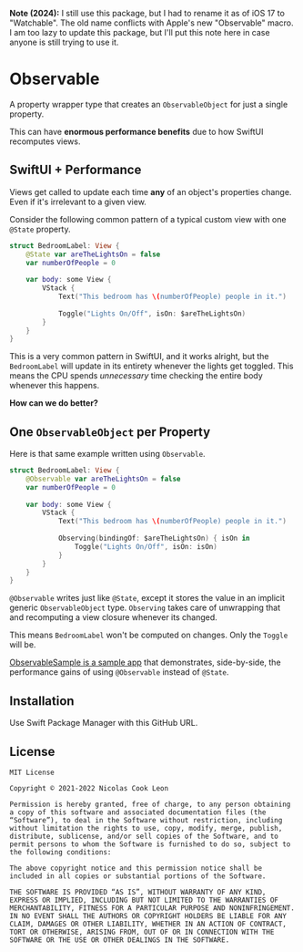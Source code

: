 **Note (2024):** I still use this package, but I had to rename it as of iOS 17 to "Watchable". The old name conflicts with Apple's new "Observable" macro. I am too lazy to update this package, but I'll put this note here in case anyone is still trying to use it.

# Observable

A property wrapper type that creates an `ObservableObject` for just a single property.

This can have **enormous performance benefits** due to how SwiftUI recomputes views.

## SwiftUI + Performance

Views get called to update each time **any** of an object's properties change. Even if it's irrelevant to a given view.

Consider the following common pattern of a typical custom view with one `@State` property.

```swift
struct BedroomLabel: View {
	@State var areTheLightsOn = false
	var numberOfPeople = 0
	
	var body: some View {
		VStack {
			Text("This bedroom has \(numberOfPeople) people in it.")
			
			Toggle("Lights On/Off", isOn: $areTheLightsOn)
		}
	}
}
```

This is a very common pattern in SwiftUI, and it works alright, but the `BedroomLabel` will update in its entirety whenever the lights get toggled. This means the CPU spends *unnecessary* time checking the entire body whenever this happens.

**How can we do better?**

## One `ObservableObject` per Property

Here is that same example written using `Observable`.

```swift
struct BedroomLabel: View {
	@Observable var areTheLightsOn = false
	var numberOfPeople = 0
	
	var body: some View {
		VStack {
			Text("This bedroom has \(numberOfPeople) people in it.")
			
			Observing(bindingOf: $areTheLightsOn) { isOn in
				Toggle("Lights On/Off", isOn: isOn)
			}
		}
	}
}
```

`@Observable` writes just like `@State`, except it stores the value in an implicit generic `ObservableObject` type. `Observing` takes care of unwrapping that and recomputing a view closure whenever its changed.

This means `BedroomLabel` won't be computed on changes. Only the `Toggle` will be.

[ObservableSample is a sample app](https://github.com/cookednick/ObservableSample) that demonstrates, side-by-side, the performance gains of using `@Observable` instead of `@State`.

## Installation

Use Swift Package Manager with this GitHub URL.

## License

````
MIT License

Copyright © 2021-2022 Nicolas Cook Leon

Permission is hereby granted, free of charge, to any person obtaining a copy of this software and associated documentation files (the “Software”), to deal in the Software without restriction, including without limitation the rights to use, copy, modify, merge, publish, distribute, sublicense, and/or sell copies of the Software, and to permit persons to whom the Software is furnished to do so, subject to the following conditions:

The above copyright notice and this permission notice shall be included in all copies or substantial portions of the Software.

THE SOFTWARE IS PROVIDED “AS IS”, WITHOUT WARRANTY OF ANY KIND, EXPRESS OR IMPLIED, INCLUDING BUT NOT LIMITED TO THE WARRANTIES OF MERCHANTABILITY, FITNESS FOR A PARTICULAR PURPOSE AND NONINFRINGEMENT. IN NO EVENT SHALL THE AUTHORS OR COPYRIGHT HOLDERS BE LIABLE FOR ANY CLAIM, DAMAGES OR OTHER LIABILITY, WHETHER IN AN ACTION OF CONTRACT, TORT OR OTHERWISE, ARISING FROM, OUT OF OR IN CONNECTION WITH THE SOFTWARE OR THE USE OR OTHER DEALINGS IN THE SOFTWARE.
````
